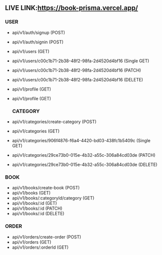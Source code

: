 ## LIVE LINK:https://book-prisma.vercel.app/

### USER
* api/v1/auth/signup (POST)
* api/v1/auth/signin (POST)
* api/v1/users (GET)
* api/v1/users/c00c1b71-2b38-48f2-98fa-2d4520d4bf16 (Single GET) 
* api/v1/users/c00c1b71-2b38-48f2-98fa-2d4520d4bf16 (PATCH)
* api/v1/users/c00c1b71-2b38-48f2-98fa-2d4520d4bf16 (DELETE) 
* api/v1/profile (GET)
* api/v1/profile (GET)

  ### CATEGORY
* api/v1/categories/create-category (POST)
* api/v1/categories (GET)
* api/v1/categories/906f4876-f6a4-4420-bd03-438fc1b5409c (Single GET) 
* api/v1/categories/29ce73b0-015e-4b32-a55c-306a84cd03de (PATCH)
* api/v1/categories/29ce73b0-015e-4b32-a55c-306a84cd03de (DELETE)

### BOOK
* api/v1/books/create-book (POST)
* api/v1/books (GET)
* api/v1/books/:categoryId/category (GET)
* api/v1/books/:id (GET)
* api/v1/books/:id (PATCH)
* api/v1/books/:id (DELETE)

### ORDER
* api/v1/orders/create-order (POST)
* api/v1/orders (GET)
* api/v1/orders/:orderId (GET)

